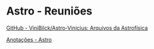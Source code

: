 # Astro - Reuniões

[GitHub - ViniBilck/Astro-Vinicius: Arquivos da Astrofísica](https://github.com/ViniBilck/Astro-Vinicius)


[Anotações - Astro](Astro%20-%20Reunio%CC%83es%20e8837e0875954c6aaf24d99d0e8f8060/Anotac%CC%A7o%CC%83es%20-%20Astro%20b77350b72c6f43bf88ae87e7649c984d.csv)
